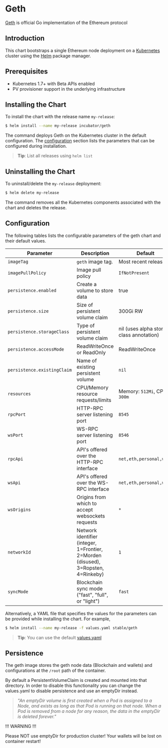 # Geth

[Geth](https://geth.ethereum.org) is official Go implementation of the Ethereum protocol

## Introduction

This chart bootstraps a single Ethereum node deployment on a [Kubernetes](http://kubernetes.io) cluster using the [Helm](https://helm.sh) package manager.

## Prerequisites

- Kubernetes 1.7+ with Beta APIs enabled
- PV provisioner support in the underlying infrastructure

## Installing the Chart

To install the chart with the release name `my-release`:

```bash
$ helm install --name my-release incubator/geth
```

The command deploys Geth on the Kubernetes cluster in the default configuration.
The [configuration](#configuration) section lists the parameters that can be configured during installation.

> **Tip**: List all releases using `helm list`

## Uninstalling the Chart

To uninstall/delete the `my-release` deployment:

```bash
$ helm delete my-release
```

The command removes all the Kubernetes components associated with the chart and deletes the release.

## Configuration

The following tables lists the configurable parameters of the geth chart and their default values.

| Parameter                  | Description                        | Default                                                    |
| -----------------------    | ---------------------------------- | ---------------------------------------------------------- |
| `imageTag`                 | `geth` image tag.                  | Most recent release                                        |
| `imagePullPolicy`          | Image pull policy                  | `IfNotPresent`                                             |                                               |
| `persistence.enabled`      | Create a volume to store data      | true                                                       |
| `persistence.size`         | Size of persistent volume claim    | 300Gi RW                                                    |
| `persistence.storageClass` | Type of persistent volume claim    | nil  (uses alpha storage class annotation)                 |
| `persistence.accessMode`   | ReadWriteOnce or ReadOnly          | ReadWriteOnce                                              |
| `persistence.existingClaim`| Name of existing persistent volume | `nil`                                                      |
| `resources`                | CPU/Memory resource requests/limits| Memory: `512Mi`, CPU: `300m`                               |
| `rpcPort`                  | HTTP-RPC server listening port     | `8545`                                                     |
| `wsPort`                   | WS-RPC server listening port       | `8546`                                                     |
| `rpcApi`                   | API's offered over the HTTP-RPC interface | `net,eth,personal,web3`                             |
| `wsApi`                    | API's offered over the WS-RPC interface   | `net,eth,personal,web3`                             |
| `wsOrigins`                | Origins from which to accept websockets requests   | `*`                                        |
| `networkId`                | Network identifier (integer, 1=Frontier, 2=Morden (disused), 3=Ropsten, 4=Rinkeby) | `1`       |
| `syncMode`                 | Blockchain sync mode ("fast", "full", or "light")     | `fast`                                  |


Alternatively, a YAML file that specifies the values for the parameters can be provided while installing the chart. For example,

```bash
$ helm install --name my-release -f values.yaml stable/geth
```

> **Tip**: You can use the default [values.yaml](values.yaml)

## Persistence

The geth image stores the geth node data (Blockchain and wallets) and configurations at the `/root` path of the container.

By default a PersistentVolumeClaim is created and mounted into that directory. In order to disable this functionality
you can change the values.yaml to disable persistence and use an emptyDir instead.

> *"An emptyDir volume is first created when a Pod is assigned to a Node, and exists as long as that Pod is running on that node. When a Pod is removed from a node for any reason, the data in the emptyDir is deleted forever."*

!!! WARNING !!!

Please NOT use emptyDir for production cluster! Your wallets will be lost on container restart!